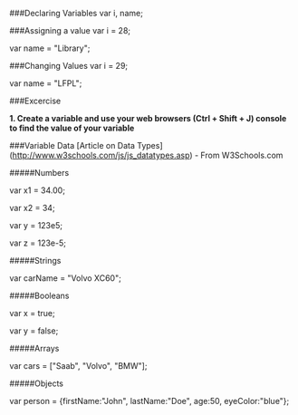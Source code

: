 ###Declaring Variables
var i, name;

###Assigning a value
var i = 28;

var name = "Library";

###Changing Values
var i = 29;

var name = "LFPL";

###Excercise 

**1. Create a variable and use your web browsers (Ctrl + Shift + J) console to find the value of your variable**

###Variable Data
[Article on Data Types] (http://www.w3schools.com/js/js_datatypes.asp) - From W3Schools.com

#####Numbers

var x1 = 34.00;

var x2 = 34; 

var y = 123e5;  

var z = 123e-5;      

#####Strings

var carName = "Volvo XC60"; 

#####Booleans

var x = true;

var y = false;

#####Arrays

var cars = ["Saab", "Volvo", "BMW"];

#####Objects

var person = {firstName:"John", lastName:"Doe", age:50, eyeColor:"blue"};
